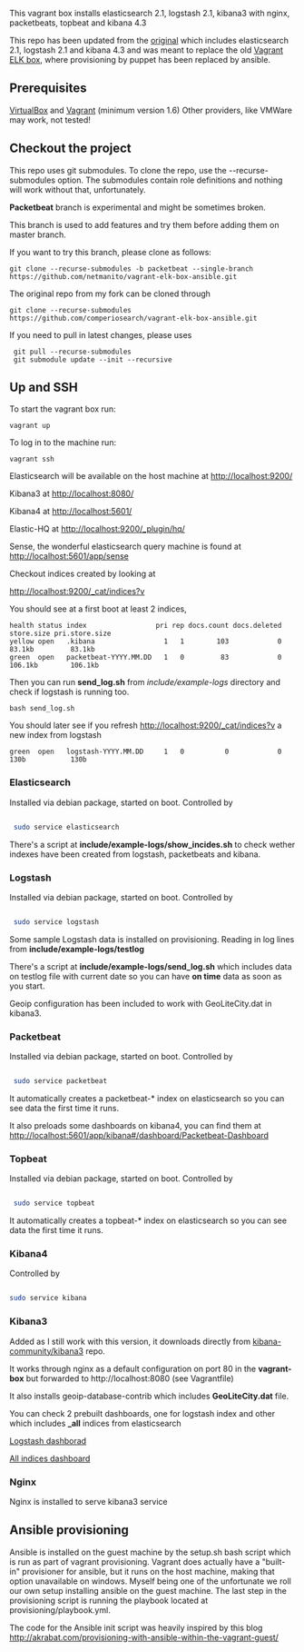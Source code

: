 This vagrant box installs elasticsearch 2.1, logstash 2.1, kibana3 with nginx, packetbeats, topbeat and kibana 4.3

This repo has been updated from the [original](https://github.com/comperiosearch/vagrant-elk-box-ansible.git) which includes elasticsearch 2.1, logstash 2.1 and kibana 4.3 and was meant to replace the old [Vagrant ELK box](https://github.com/comperiosearch/vagrant-elk-box),  where provisioning by puppet has been replaced by ansible.

## Prerequisites

[VirtualBox](https://www.virtualbox.org/) and [Vagrant](http://www.vagrantup.com/) (minimum version 1.6)
Other providers, like VMWare may work, not tested!

## Checkout the project
This repo uses git submodules.
To clone the repo, use the --recurse-submodules option.  The submodules contain role definitions and nothing will work without that, unfortunately.  

**Packetbeat** branch is experimental and might be sometimes broken.

This branch is used to add features and try them before adding them on master branch.

If you want to try this branch, please clone as follows:

	git clone --recurse-submodules -b packetbeat --single-branch https://github.com/netmanito/vagrant-elk-box-ansible.git

The original repo from my fork can be cloned through 

    git clone --recurse-submodules  https://github.com/comperiosearch/vagrant-elk-box-ansible.git

If you need to pull in latest changes, please uses

     git pull --recurse-submodules
     git submodule update --init --recursive

## Up and SSH

To start the vagrant box run:

    vagrant up

To log in to the machine run:

    vagrant ssh

Elasticsearch will be available on the host machine at [http://localhost:9200/](http://localhost:9200/) 

Kibana3 at [http://localhost:8080/](http://localhost:8080/)

Kibana4 at [http://localhost:5601/](http://localhost:5601/)

Elastic-HQ at [http://localhost:9200/_plugin/hq/](http://localhost:9200/_plugin/hq/)

Sense, the wonderful elasticsearch query machine is found at [http://localhost:5601/app/sense](http://localhost:5601/app/sense)

Checkout indices created by looking at 

[http://localhost:9200/_cat/indices?v](http://localhost:9200/_cat/indices?v)

You should see at a first boot at least 2 indices,

	health status index                 pri rep docs.count docs.deleted store.size pri.store.size 
	yellow open   .kibana                 1   1        103            0     83.1kb         83.1kb 
	green  open   packetbeat-YYYY.MM.DD   1   0         83            0    106.1kb        106.1kb 

Then you can run **send_log.sh** from *include/example-logs* directory and check if logstash is running too.

	bash send_log.sh

You should later see if you refresh [http://localhost:9200/_cat/indices?v](http://localhost:9200/_cat/indices?v) a new index from logstash

	green  open   logstash-YYYY.MM.DD     1   0          0            0       130b           130b 


### Elasticsearch
Installed via debian package, started on boot.
Controlled by

```bash

 sudo service elasticsearch

```

There's a script at **include/example-logs/show_incides.sh** to check wether indexes have been created from logstash, packetbeats and kibana.

### Logstash
Installed via debian package, started on boot.
Controlled by

```bash

 sudo service logstash

```

Some sample Logstash data is installed on provisioning. Reading in log lines from **include/example-logs/testlog**

There's a script at **include/example-logs/send_log.sh** which includes data on testlog file with current date so you can have **on time** data as soon as you start.

Geoip configuration has been included to work with GeoLiteCity.dat in kibana3.


### Packetbeat
Installed via debian package, started on boot.
Controlled by

```bash

 sudo service packetbeat

```

It automatically creates a packetbeat-\* index on elasticsearch so you can see data the first time it runs.

It also preloads some dashboards on kibana4, you can find them at [http://localhost:5601/app/kibana#/dashboard/Packetbeat-Dashboard](http://localhost:5601/app/kibana#/dashboard/Packetbeat-Dashboard)

### Topbeat
Installed via debian package, started on boot.
Controlled by

```bash

 sudo service topbeat

```

It automatically creates a topbeat-\* index on elasticsearch so you can see data the first time it runs.


### Kibana4
Controlled by

```bash

sudo service kibana

```

### Kibana3

Added as I still work with this version, it downloads directly from [kibana-community/kibana3](https://github.com/kibana-community/kibana3.git) repo.

It works through nginx as a default configuration on port 80 in the **vagrant-box** but forwarded to http://localhost:8080 (see Vagrantfile)

It also installs geoip-database-contrib which includes **GeoLiteCity.dat** file.

You can check 2 prebuilt dashboards, one for logstash index and other which includes **_all** indices from elasticsearch

[Logstash dashborad](http://localhost:8080/#/dashboard/file/logstash.json)


[All indices dashboard](http://localhost:8080/#/dashboard/file/guided.json)


### Nginx

Nginx is installed to serve kibana3 service

## Ansible provisioning
Ansible is installed on the guest machine by the setup.sh bash script which is run as part of vagrant provisioning. Vagrant does actually have a "built-in" provisioner for ansible, but it runs on the host machine, making that option unavailable on windows. Myself being one of the unfortunate we roll our own setup installing ansible on the guest machine.  The last step in the provisioning script is running the playbook located at provisioning/playbook.yml. 

The code for the Ansible init script was heavily inspired by this blog http://akrabat.com/provisioning-with-ansible-within-the-vagrant-guest/
